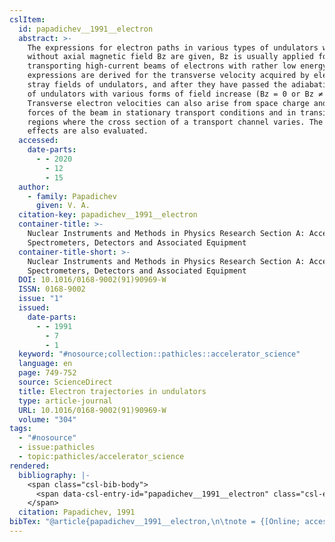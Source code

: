 ```yaml
---
cslItem:
  id: papadichev__1991__electron
  abstract: >-
    The expressions for electron paths in various types of undulators with and
    without axial magnetic field Bz are given, Bz is usually applied for
    transporting high-current beams of electrons with rather low energy. Also,
    expressions are derived for the transverse velocity acquired by electrons in
    stray fields of undulators, and after they have passed the adiabatic entry
    of undulators with various forms of field increase (Bz = 0 or Bz ≠ 0).
    Transverse electron velocities can also arise from space charge and current
    forces of the beam in stationary transport conditions and in transition
    regions where the cross section of a transport channel varies. The possible
    effects are also evaluated.
  accessed:
    date-parts:
      - - 2020
        - 12
        - 15
  author:
    - family: Papadichev
      given: V. A.
  citation-key: papadichev__1991__electron
  container-title: >-
    Nuclear Instruments and Methods in Physics Research Section A: Accelerators,
    Spectrometers, Detectors and Associated Equipment
  container-title-short: >-
    Nuclear Instruments and Methods in Physics Research Section A: Accelerators,
    Spectrometers, Detectors and Associated Equipment
  DOI: 10.1016/0168-9002(91)90969-W
  ISSN: 0168-9002
  issue: "1"
  issued:
    date-parts:
      - - 1991
        - 7
        - 1
  keyword: "#nosource;collection::pathicles::accelerator_science"
  language: en
  page: 749-752
  source: ScienceDirect
  title: Electron trajectories in undulators
  type: article-journal
  URL: 10.1016/0168-9002(91)90969-W
  volume: "304"
tags:
  - "#nosource"
  - issue:pathicles
  - topic:pathicles/accelerator_science
rendered:
  bibliography: |-
    <span class="csl-bib-body">
      <span data-csl-entry-id="papadichev__1991__electron" class="csl-entry">Papadichev, V. A. 1991. Electron trajectories in undulators. <i>Nuclear Instruments and Methods in Physics Research Section A: Accelerators, Spectrometers, Detectors and Associated Equipment</i>, <i>304</i>(1), 749–752. <a href='https://doi.org/10.1016/0168-9002(91)90969-W'>https://doi.org/10.1016/0168-9002(91)90969-W</a></span>
    </span>
  citation: Papadichev, 1991
bibTex: "@article{papadichev__1991__electron,\n\tnote = {[Online; accessed 2020-12-15]},\n\tauthor = {Papadichev, V. A.},\n\tjournal = {Nuclear Instruments and Methods in Physics Research Section A: Accelerators, Spectrometers, Detectors and Associated Equipment},\n\tnumber = {1},\n\tyear = {1991},\n\tmonth = {jul 1},\n\tpages = {749--752},\n\ttitle = {Electron trajectories in undulators},\n\thowpublished = {10.1016/0168-9002(91)90969-W},\n\tvolume = {304},\n}\n\n"
---
```

